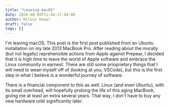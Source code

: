 ```yaml
---
title: "Leaving macOS"
date: 2020-08-09T11:44:17-04:00
author: Milosz Kowal
draft: false
tags: []
---
```


I'm leaving macOS. This post is the first post published from an Ubuntu installation on my late 2013 MacBook Pro. After reading about the morally (but not legally) reprehensible actions from Apple against Prepear, I decided that it is high time to leave the world of Apple software and embrace the Linux community in earnest. There are still some prioprietary things that I will need to wean myself off of (looking at you, VSCode), but this is the first step in what I believe is a wonderful journey of software.

There is a financial component to this as well. Linux (and even Ubuntu), with its small overhead, will hopefully prolong the life of this aging MacBook, giving me at least an extra several years. That way, I don't have to buy any new hardware until significantly later.
